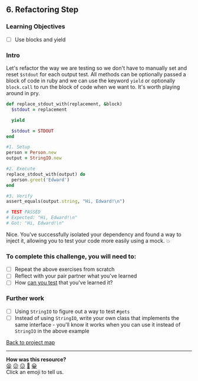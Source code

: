 ## 6. Refactoring Step


### Learning Objectives
- [ ] Use blocks and yield

### Intro

Let's refactor the way we are testing so we don't have to manually set and reset `$stdout` for each output test. All methods can be optionally passed a block of code in ruby and we can use the keyword `yield` or optionally `block.call` to run the block of code when we want to. It's worth playing around in pry.

```ruby
def replace_stdout_with(replacement, &block)
  $stdout = replacement

  yield

  $stdout = STDOUT
end
```

```ruby
#1. Setup
person = Person.new
output = StringIO.new

#2. Execute
replace_stdout_with(output) do
  person.greet('Edward')
end

#3. Verify
assert_equals(output.string, "Hi, Edward!\n")

# TEST PASSED
# Expected: "Hi, Edward!\n"
# Got: "Hi, Edward!\n"
```

Nice. You've successfully isolated your dependency and found a way to inject it, allowing you to test your code more easily using a mock. :boom:

### To complete this challenge, you will need to:
- [ ] Repeat the above exercises from scratch
- [ ] Reflect with your pair partner what you've learned
- [ ] How [can you test](https://www.researchgate.net/publication/220807320_Student_self-assessment_in_a_programming_course_using_bloom's_revised_taxonomy) that you've learned it?

### Further work
- [ ] Using `StringIO` to figure out a way to test `#gets`
- [ ] Instead of using `StringIO`, write your own class that implements the same interface - you'll know it works when you can use it instead of `StringIO` in the above example

[Back to project map](./README.md#project-map)

<!-- BEGIN GENERATED SECTION DO NOT EDIT -->

---

**How was this resource?**  
[😫](https://airtable.com/shrUJ3t7KLMqVRFKR?prefill_Repository=skills-workshops&prefill_File=practicals/adventures/testing-eye-oh/6-refactoring-step.md&prefill_Sentiment=😫) [😕](https://airtable.com/shrUJ3t7KLMqVRFKR?prefill_Repository=skills-workshops&prefill_File=practicals/adventures/testing-eye-oh/6-refactoring-step.md&prefill_Sentiment=😕) [😐](https://airtable.com/shrUJ3t7KLMqVRFKR?prefill_Repository=skills-workshops&prefill_File=practicals/adventures/testing-eye-oh/6-refactoring-step.md&prefill_Sentiment=😐) [🙂](https://airtable.com/shrUJ3t7KLMqVRFKR?prefill_Repository=skills-workshops&prefill_File=practicals/adventures/testing-eye-oh/6-refactoring-step.md&prefill_Sentiment=🙂) [😀](https://airtable.com/shrUJ3t7KLMqVRFKR?prefill_Repository=skills-workshops&prefill_File=practicals/adventures/testing-eye-oh/6-refactoring-step.md&prefill_Sentiment=😀)  
Click an emoji to tell us.

<!-- END GENERATED SECTION DO NOT EDIT -->
